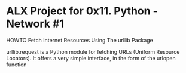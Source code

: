 # ALX Project for 0x11. Python - Network #1

HOWTO Fetch Internet Resources Using The urllib Package

urllib.request is a Python module for fetching URLs (Uniform Resource Locators). It offers a very simple interface, in the form of the urlopen function
